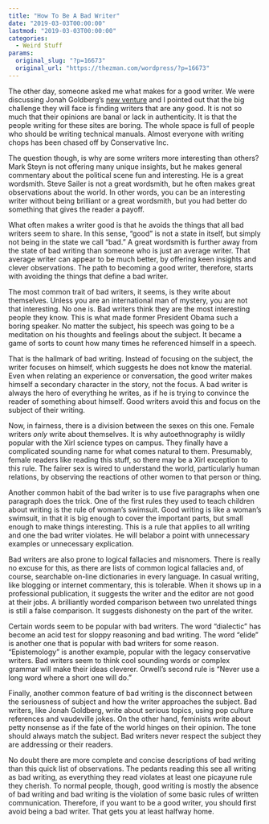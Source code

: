 ```yaml
---
title: "How To Be A Bad Writer"
date: "2019-03-03T00:00:00"
lastmod: "2019-03-03T00:00:00"
categories:
  - Weird Stuff
params:
  original_slug: "?p=16673"
  original_url: "https://thezman.com/wordpress/?p=16673"
---
```


The other day, someone asked me what makes for a good writer. We were
discussing Jonah Goldberg’s [new
venture](https://thehill.com/homenews/media/432167-national-reviews-goldberg-weekly-standards-hayes-to-launch-conservative-media)
and I pointed out that the big challenge they will face is finding
writers that are any good. It is not so much that their opinions are
banal or lack in authenticity. It is that the people writing for these
sites are boring. The whole space is full of people who should be
writing technical manuals. Almost everyone with writing chops has been
chased off by Conservative Inc.

The question though, is why are some writers more interesting than
others? Mark Steyn is not offering many unique insights, but he makes
general commentary about the political scene fun and interesting. He is
a great wordsmith. Steve Sailer is not a great wordsmith, but he often
makes great observations about the world. In other words, you can be an
interesting writer without being brilliant or a great wordsmith, but you
had better do something that gives the reader a payoff.

What often makes a writer good is that he avoids the things that all bad
writers seem to share. In this sense, “good” is not a state in itself,
but simply not being in the state we call “bad.” A great wordsmith is
further away from the state of bad writing than someone who is just an
average writer. That average writer can appear to be much better, by
offering keen insights and clever observations. The path to becoming a
good writer, therefore, starts with avoiding the things that define a
bad writer.

The most common trait of bad writers, it seems, is they write about
themselves. Unless you are an international man of mystery, you are not
that interesting. No one is. Bad writers think they are the most
interesting people they know. This is what made former President Obama
such a boring speaker. No matter the subject, his speech was going to be
a meditation on his thoughts and feelings about the subject. It became a
game of sorts to count how many times he referenced himself in a speech.

That is the hallmark of bad writing. Instead of focusing on the subject,
the writer focuses on himself, which suggests he does not know the
material. Even when relating an experience or conversation, the good
writer makes himself a secondary character in the story, not the focus.
A bad writer is always the hero of everything he writes, as if he is
trying to convince the reader of something about himself. Good writers
avoid this and focus on the subject of their writing.

Now, in fairness, there is a division between the sexes on this one.
Female writers *only* write about themselves. It is why autoethnography
is wildly popular with the Xirl science types on campus. They finally
have a complicated sounding name for what comes natural to them.
Presumably, female readers like reading this stuff, so there may be a
Xirl exception to this rule. The fairer sex is wired to understand the
world, particularly human relations, by observing the reactions of other
women to that person or thing.

Another common habit of the bad writer is to use five paragraphs when
one paragraph does the trick. One of the first rules they used to teach
children about writing is the rule of woman’s swimsuit. Good writing is
like a woman’s swimsuit, in that it is big enough to cover the important
parts, but small enough to make things interesting. This is a rule that
applies to all writing and one the bad writer violates. He will belabor
a point with unnecessary examples or unnecessary explication.

Bad writers are also prone to logical fallacies and misnomers. There is
really no excuse for this, as there are lists of common logical
fallacies and, of course, searchable on-line dictionaries in every
language. In casual writing, like blogging or internet commentary, this
is tolerable. When it shows up in a professional publication, it
suggests the writer and the editor are not good at their jobs. A
brilliantly worded comparison between two unrelated things is still a
false comparison. It suggests dishonesty on the part of the writer.

Certain words seem to be popular with bad writers. The word “dialectic”
has become an acid test for sloppy reasoning and bad writing. The word
“elide” is another one that is popular with bad writers for some reason.
“Epistemology” is another example, popular with the legacy conservative
writers. Bad writers seem to think cool sounding words or complex
grammar will make their ideas cleverer. Orwell’s second rule is “Never
use a long word where a short one will do.”

Finally, another common feature of bad writing is the disconnect between
the seriousness of subject and how the writer approaches the subject.
Bad writers, like Jonah Goldberg, write about serious topics, using pop
culture references and vaudeville jokes. On the other hand, feminists
write about petty nonsense as if the fate of the world hinges on their
opinion. The tone should always match the subject. Bad writers never
respect the subject they are addressing or their readers.

No doubt there are more complete and concise descriptions of bad writing
than this quick list of observations. The pedants reading this see all
writing as bad writing, as everything they read violates at least one
picayune rule they cherish. To normal people, though, good writing is
mostly the absence of bad writing and bad writing is the violation of
some basic rules of written communication. Therefore, if you want to be
a good writer, you should first avoid being a bad writer. That gets you
at least halfway home.
